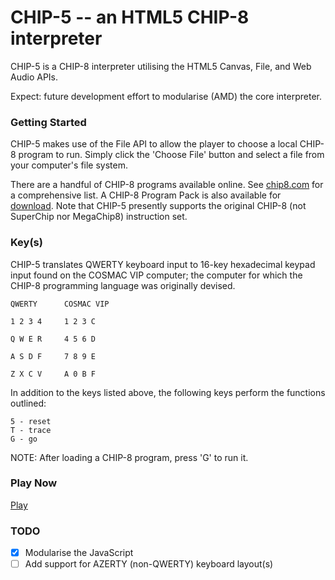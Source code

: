 CHIP-5 -- an HTML5 CHIP-8 interpreter
=====================================

CHIP-5 is a CHIP-8 interpreter utilising the HTML5 Canvas, File, and Web Audio
APIs.

Expect: future development effort to modularise (AMD) the core interpreter.

### Getting Started ###

CHIP-5 makes use of the File API to allow the player to choose a local CHIP-8
program to run. Simply click the 'Choose File' button and select a file from
your computer's file system.

There are a handful of CHIP-8 programs available online.  See [chip8.com](http://chip8.com/?page=84)
for a comprehensive list. A CHIP-8 Program Pack is also available for
[download](http://chip8.com/?page=109). Note that CHIP-5 presently supports the
original CHIP-8 (not SuperChip nor MegaChip8) instruction set.

### Key(s) ###

CHIP-5 translates QWERTY keyboard input to 16-key hexadecimal keypad input found
on the COSMAC VIP computer; the computer for which the CHIP-8 programming
language was originally devised.

```
QWERTY		COSMAC VIP

1 2 3 4		1 2 3 C

Q W E R		4 5 6 D

A S D F		7 8 9 E

Z X C V		A 0 B F
```

In addition to the keys listed above, the following keys perform the functions
outlined:

```
5 - reset
T - trace
G - go
```

NOTE: After loading a CHIP-8 program, press 'G' to run it.

### Play Now ###

[Play](http://andrewjbaker.github.com/CHIP-5/)

### TODO ###

- [x] Modularise the JavaScript
- [ ] Add support for AZERTY (non-QWERTY) keyboard layout(s)
